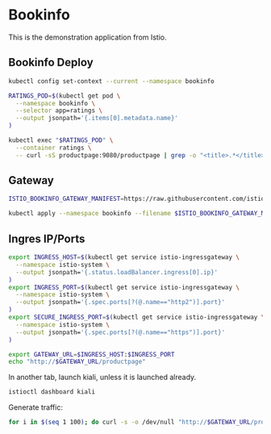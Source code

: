 # Bookinfo

This is the demonstration application from Istio.

## Bookinfo Deploy

```bash
kubectl config set-context --current --namespace bookinfo

RATINGS_POD=$(kubectl get pod \
  --namespace bookinfo \
  --selector app=ratings \
  --output jsonpath='{.items[0].metadata.name}'
)

kubectl exec "$RATINGS_POD" \
  --container ratings \
  -- curl -sS productpage:9080/productpage | grep -o "<title>.*</title>"
```

## Gateway

```bash
ISTIO_BOOKINFO_GATEWAY_MANIFEST=https://raw.githubusercontent.com/istio/istio/release-1.10/samples/bookinfo/networking/bookinfo-gateway.yaml

kubectl apply --namespace bookinfo --filename $ISTIO_BOOKINFO_GATEWAY_MANIFEST
```

## Ingres IP/Ports

```bash
export INGRESS_HOST=$(kubectl get service istio-ingressgateway \
  --namespace istio-system \
  --output jsonpath='{.status.loadBalancer.ingress[0].ip}'
)
export INGRESS_PORT=$(kubectl get service istio-ingressgateway \
  --namespace istio-system \
  --output jsonpath='{.spec.ports[?(@.name=="http2")].port}'
)
export SECURE_INGRESS_PORT=$(kubectl get service istio-ingressgateway \
  --namespace istio-system \
  --output jsonpath='{.spec.ports[?(@.name=="https")].port}'
)

export GATEWAY_URL=$INGRESS_HOST:$INGRESS_PORT
echo "http://$GATEWAY_URL/productpage"
```

In another tab, launch kiali, unless it is launched already.

```bash
istioctl dashboard kiali
```

Generate traffic:

```bash
for i in $(seq 1 100); do curl -s -o /dev/null "http://$GATEWAY_URL/productpage"; done
```
